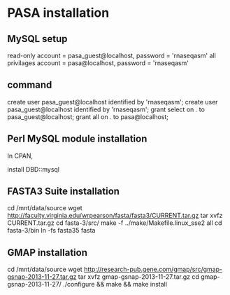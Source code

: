 PASA installation
=================

MySQL setup
-----------
read-only account = pasa_guest@localhost, password = 'rnaseqasm'
all privilages account = pasa@localhost, password = 'rnaseqasm'

command
-------
create user pasa_guest@localhost identified by 'rnaseqasm';
create user pasa_guest@localhost identified by 'rnaseqasm';
grant select on *.* to pasa_guest@localhost;
grant all on *.* to pasa@localhost;

Perl MySQL module installation
------------------------------

In CPAN,

install DBD::mysql

FASTA3 Suite installation
-------------------------

cd /mnt/data/source
wget http://faculty.virginia.edu/wrpearson/fasta/fasta3/CURRENT.tar.gz
tar xvfz CURRENT.tar.gz
cd fasta-3/src/
make -f ../make/Makefile.linux_sse2 all
cd fasta-3/bin
ln -fs fasta35 fasta

GMAP installation
-----------------

cd /mnt/data/source
wget http://research-pub.gene.com/gmap/src/gmap-gsnap-2013-11-27.tar.gz
tar xvfz gmap-gsnap-2013-11-27.tar.gz
cd gmap-gsnap-2013-11-27/
./configure && make && make install
